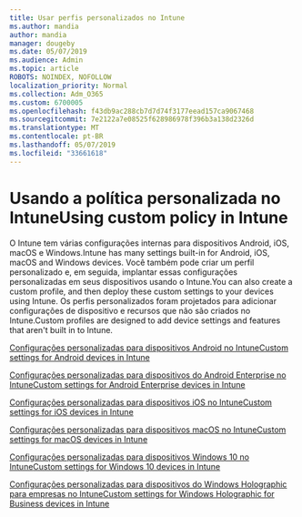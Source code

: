 ```yaml
---
title: Usar perfis personalizados no Intune
ms.author: mandia
author: mandia
manager: dougeby
ms.date: 05/07/2019
ms.audience: Admin
ms.topic: article
ROBOTS: NOINDEX, NOFOLLOW
localization_priority: Normal
ms.collection: Adm_O365
ms.custom: 6700005
ms.openlocfilehash: f43db9ac288cb7d7d74f3177eead157ca9067468
ms.sourcegitcommit: 7e2122a7e08525f628986978f396b3a138d2326d
ms.translationtype: MT
ms.contentlocale: pt-BR
ms.lasthandoff: 05/07/2019
ms.locfileid: "33661618"
---
```

# <a name="using-custom-policy-in-intune"></a><span data-ttu-id="75198-102">Usando a política personalizada no Intune</span><span class="sxs-lookup"><span data-stu-id="75198-102">Using custom policy in Intune</span></span>

<span data-ttu-id="75198-103">O Intune tem várias configurações internas para dispositivos Android, iOS, macOS e Windows.</span><span class="sxs-lookup"><span data-stu-id="75198-103">Intune has many settings built-in for Android, iOS, macOS and Windows devices.</span></span> <span data-ttu-id="75198-104">Você também pode criar um perfil personalizado e, em seguida, implantar essas configurações personalizadas em seus dispositivos usando o Intune.</span><span class="sxs-lookup"><span data-stu-id="75198-104">You can also create a custom profile, and then deploy these custom settings to your devices using Intune.</span></span> <span data-ttu-id="75198-105">Os perfis personalizados foram projetados para adicionar configurações de dispositivo e recursos que não são criados no Intune.</span><span class="sxs-lookup"><span data-stu-id="75198-105">Custom profiles are designed to add device settings and features that aren't built in to Intune.</span></span>

[<span data-ttu-id="75198-106">Configurações personalizadas para dispositivos Android no Intune</span><span class="sxs-lookup"><span data-stu-id="75198-106">Custom settings for Android devices in Intune</span></span>](https://docs.microsoft.com/intune/custom-settings-android)

[<span data-ttu-id="75198-107">Configurações personalizadas para dispositivos do Android Enterprise no Intune</span><span class="sxs-lookup"><span data-stu-id="75198-107">Custom settings for Android Enterprise devices in Intune</span></span>](https://docs.microsoft.com/intune/custom-settings-android-for-work)

[<span data-ttu-id="75198-108">Configurações personalizadas para dispositivos iOS no Intune</span><span class="sxs-lookup"><span data-stu-id="75198-108">Custom settings for iOS devices in Intune</span></span>](https://docs.microsoft.com/intune/custom-settings-ios)

[<span data-ttu-id="75198-109">Configurações personalizadas para dispositivos macOS no Intune</span><span class="sxs-lookup"><span data-stu-id="75198-109">Custom settings for macOS devices in Intune</span></span>](https://docs.microsoft.com/intune/custom-settings-macos)

[<span data-ttu-id="75198-110">Configurações personalizadas para dispositivos Windows 10 no Intune</span><span class="sxs-lookup"><span data-stu-id="75198-110">Custom settings for Windows 10 devices in Intune</span></span>](https://docs.microsoft.com/intune/custom-settings-windows-10)

[<span data-ttu-id="75198-111">Configurações personalizadas para dispositivos do Windows Holographic para empresas no Intune</span><span class="sxs-lookup"><span data-stu-id="75198-111">Custom settings for Windows Holographic for Business devices in Intune</span></span>](https://docs.microsoft.com/intune/custom-settings-windows-holographic)